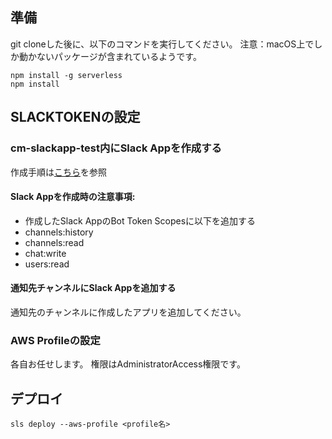 ## 準備
git cloneした後に、以下のコマンドを実行してください。
注意：macOS上でしか動かないパッケージが含まれているようです。
```
npm install -g serverless
npm install
```

## SLACKTOKENの設定
### cm-slackapp-test内にSlack Appを作成する
作成手順は[こちら](https://zenn.dev/kou_pg_0131/articles/slack-api-post-message)を参照

#### Slack Appを作成時の注意事項:
- 作成したSlack AppのBot Token Scopesに以下を追加する
- channels:history
- channels:read
- chat:write
- users:read

#### 通知先チャンネルにSlack Appを追加する
通知先のチャンネルに作成したアプリを追加してください。


### AWS Profileの設定
各自お任せします。
権限はAdministratorAccess権限です。


## デプロイ
```
sls deploy --aws-profile <profile名>
```
